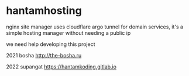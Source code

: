 # hantamhosting
nginx site manager uses cloudflare argo tunnel for domain services, it's a simple hosting manager without needing a public ip



we need help developing this project 


2021  bosha http://the-bosha.ru

2022  supangat https://hantamkoding.gitlab.io
